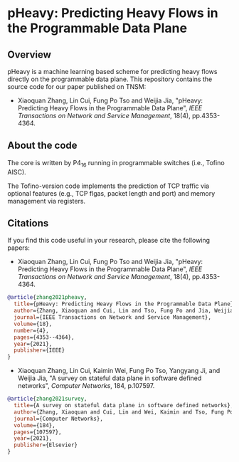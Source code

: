 # pHeavy: Predicting Heavy Flows in the Programmable Data Plane

## Overview
pHeavy is a machine learning based scheme for predicting heavy flows directly on the programmable data plane. This repository contains the source code for our paper published on TNSM:  

* Xiaoquan Zhang, Lin Cui, Fung Po Tso and Weijia Jia, "pHeavy: Predicting Heavy Flows in the Programmable Data Plane", _IEEE Transactions on Network and Service Management_, 18(4), pp.4353-4364. 

## About the code
The core is written by P4<sub>16</sub> running in programmable switches (i.e., Tofino AISC).

The Tofino-version code implements the prediction of TCP traffic via optional features (e.g., TCP flgas, packet length and port) and memory management via registers.

## Citations

If you find this code useful in your research, please cite the following papers:

* Xiaoquan Zhang, Lin Cui, Fung Po Tso and Weijia Jia, "pHeavy: Predicting Heavy Flows in the Programmable Data Plane", _IEEE Transactions on Network and Service Management_, 18(4), pp.4353-4364. 
```bibtex
@article{zhang2021pheavy,
  title={pHeavy: Predicting Heavy Flows in the Programmable Data Plane},
  author={Zhang, Xiaoquan and Cui, Lin and Tso, Fung Po and Jia, Weijia},
  journal={IEEE Transactions on Network and Service Management},
  volume={18},
  number={4},
  pages={4353--4364},
  year={2021},
  publisher={IEEE}
}
```

* Xiaoquan Zhang, Lin Cui, Kaimin Wei, Fung Po Tso, Yangyang Ji, and Weijia Jia, "A survey on stateful data plane in software defined networks", _Computer Networks_, 184, p.107597.
```bibtex
@article{zhang2021survey,
  title={A survey on stateful data plane in software defined networks},
  author={Zhang, Xiaoquan and Cui, Lin and Wei, Kaimin and Tso, Fung Po and Ji, Yangyang and Jia, Weijia},
  journal={Computer Networks},
  volume={184},
  pages={107597},
  year={2021},
  publisher={Elsevier}
}
```
